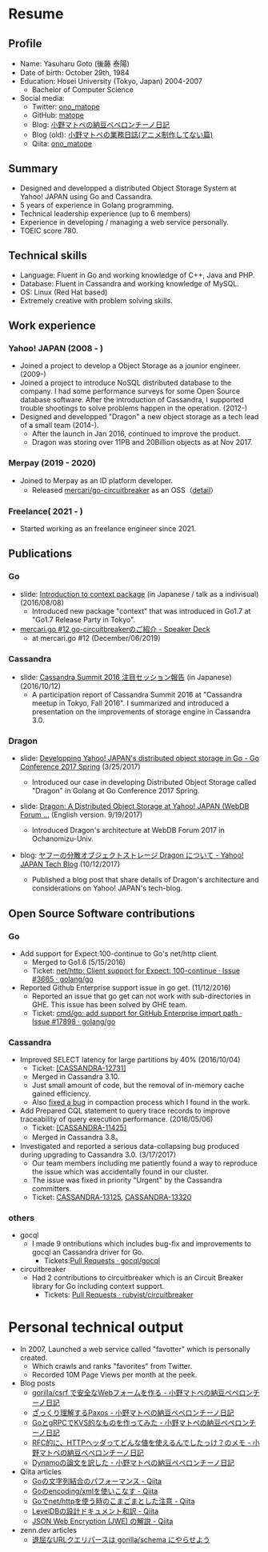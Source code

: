 # Resume

## Profile

- Name: Yasuharu Goto (後藤 泰陽)
- Date of birth: October 29th, 1984
- Education: Hosei University (Tokyo, Japan) 2004-2007
  - Bachelor of Computer Science
- Social media:
  - Twitter: [ono_matope](https://twitter.com/ono_matope)
  - GitHub: [matope](https://github.com/matope)
  - Blog: [小野マトペの納豆ペペロンチーノ日記](http://matope.hatenablog.com/)
  - Blog (old): [小野マトペの業務日誌\(アニメ制作してない篇\)](https://ono-matope.hatenadiary.jp/)
  - Qiita: [ono_matope](https://qiita.com/ono_matope)

## Summary

- Designed and developped a distributed Object Storage System at Yahoo! JAPAN using Go and Cassandra.
- 5 years of experience in Golang programming.
- Technical leadership experience (up to 6 members)
- Experience in developing / managing a web service personally.
- TOEIC score 780.

## Technical skills

- Language: Fluent in Go and working knowledge of C++, Java and PHP.
- Database: Fluent in Cassandra and working knowledge of MySQL.
- OS: Linux (Red Hat based)
- Extremely creative with problem solving skills.

## Work experience

### Yahoo! JAPAN (2008 - )

- Joined a project to develop a Object Storage as a jounior engineer. (2009-)
- Joined a project to introduce NoSQL distributed database to the company. I had some performance surveys for some Open Source database software. After the introduction of Cassandra, I supported trouble shootings to solve problems happen in the operation. (2012-)
- Designed and developped "Dragon" a new object storage as a tech lead of a small team (2014-).
    - After the launch in Jan 2016, continued to improve the product.
    - Dragon was storing over 11PB and 20Billion objects as at Nov 2017.

### Merpay (2019 - 2020)

- Joined to Merpay as an ID platform developer.
  - Released [mercari/go\-circuitbreaker](https://github.com/mercari/go-circuitbreaker) as an OSS（[detail](https://speakerdeck.com/matope/mercari-dot-go-number-12-go-circuitbreakerfalsegoshao-jie)）

### Freelance( 2021 - )

- Started working as an freelance engineer since 2021.

## Publications

### Go
- slide: [Introduction to context package](https://go-talks.appspot.com/github.com/matope/talks/2016/context/context.slide#1) (in Japanese / talk as a indivisual) (2016/08/08)
  - Introduced new package "context" that was introduced in Go1.7 at "Go1.7 Release Party in Tokyo".
- [mercari\.go \#12 go\-circuitbreakerのご紹介 \- Speaker Deck](https://speakerdeck.com/matope/mercari-dot-go-number-12-go-circuitbreakerfalsegoshao-jie)
  - at mercari.go #12 (December/06/2019)

### Cassandra

- slide: [Cassandra Summit 2016 注目セッション報告](https://www.slideshare.net/techblogyahoo/cassandra-summit-2016)  (in Japanese) (2016/10/12)
  - A participation report of Cassandra Summit 2016 at "Cassandra meetup in Tokyo, Fall 2016". I summarized and introduced a presentation on the improvements of storage engine in Cassandra 3.0.

### Dragon

- slide: [Developping Yahoo! JAPAN's distributed object storage in Go - Go Conference 2017 Spring](https://www.slideshare.net/techblogyahoo/go-go-conference-2017-spring) (3/25/2017)
  - Introduced our case in developing Distributed Object Storage called "Dragon" in Golang at Go Conference 2017 Spring. 

- slide: [Dragon: A Distributed Object Storage at Yahoo\! JAPAN \(WebDB Forum …](https://www.slideshare.net/techblogyahoo/dragon-a-distributed-object-storage-at-yahoo-japan-webdb-forum-2017-english-ver) (English version. 9/19/2017)
  - Introduced Dragon's architecture at WebDB Forum 2017 in Ochanomizu-Univ.
- blog: [ヤフーの分散オブジェクトストレージ Dragon について \- Yahoo\! JAPAN Tech Blog](https://techblog.yahoo.co.jp/architecture/dragon-object-storage-architecture/) (10/12/2017)
  - Published a blog post that share details of Dragon's architecture and considerations on Yahoo! JAPAN's tech-blog.

## Open Source Software contributions

### Go

- Add support for Expect:100-continue to Go's net/http client.
    - Merged to Go1.6 (5/15/2016)
    - Ticket: [net/http: Client support for Expect: 100\-continue · Issue \#3665 · golang/go](https://github.com/golang/go/issues/3665)
- Reported Github Enterprise support issue in go get. (11/12/2016)
    - Reported an issue that go get can not work with sub-directories in GHE. This issue has been solved by GHE team.
    - Ticket: [cmd/go: add support for GitHub Enterprise import path · Issue \#17898 · golang/go](https://github.com/golang/go/issues/17898)

### Cassandra

- Improved SELECT latency for large partitions by 40% (2016/10/04)
    - Ticket: [\[CASSANDRA\-12731\]](https://issues.apache.org/jira/browse/CASSANDRA-12731)
    - Merged in Cassandra 3.10.
    - Just small amount of code, but the removal of in-memory cache gained efficiency.
    - Also [fixed a bug](https://issues.apache.org/jira/browse/CASSANDRA-12717) in compaction process which I found in the work. 
- Add Prepared CQL statement to query trace records to improve traceability of query execution performance. (2016/05/06)
    - Ticket: [\[CASSANDRA\-11425\]](https://issues.apache.org/jira/browse/CASSANDRA-11425)
    - Merged in Cassandra 3.8。
- Investigated and reported a serious data-collapsing bug produced during upgrading to Cassandra 3.0. (3/17/2017)
    - Our team members including me patiently found a way to reproduce  the issue which was accidentally found in our cluster.
    - The issue was fixed  in priority "Urgent" by the Cassandra committers.
    - Ticket: [CASSANDRA\-13125](https://issues.apache.org/jira/browse/CASSANDRA-13125), [CASSANDRA\-13320](https://issues.apache.org/jira/browse/CASSANDRA-13320)

### others

- gocql
    - I made 9 ontributions which includes bug-fix and improvements to gocql an Cassandra driver for Go.
        - Tickets:[Pull Requests · gocql/gocql](https://github.com/gocql/gocql/pulls?utf8=%E2%9C%93&q=author%3Amatope)
- circuitbreaker
    - Had 2 contributions to circuitbreaker which is an Circuit Breaker library for Go including context support.
        - Tickets: [Pull Requests · rubyist/circuitbreaker](https://github.com/rubyist/circuitbreaker/pulls?q=is%3Apr+author%3Amatope+is%3Aclosed)


# Personal technical output

- In 2007, Launched a web service called "favotter" which is personally created. 
    - Which crawls and ranks "favorites" from Twitter.
    - Recorded 10M Page Views per month at the peek.
- Blog posts
    - [gorilla/csrf で安全なWebフォームを作る \- 小野マトペの納豆ペペロンチーノ日記](http://matope.hatenablog.com/entry/2019/06/05/144435)
    - [ざっくり理解するPaxos \- 小野マトペの納豆ペペロンチーノ日記](http://matope.hatenablog.com/entry/2018/05/13/204749)
    - [GoとgRPCでKVS的なものを作ってみた \- 小野マトペの納豆ペペロンチーノ日記](http://matope.hatenablog.com/entry/2016/01/05/003234)
    - [RFC的に、HTTPヘッダってどんな値を使えるんでしたっけ？のメモ \- 小野マトペの納豆ペペロンチーノ日記](http://matope.hatenablog.com/entry/2015/08/01/192412)
    - [Dynamoの論文を訳した \- 小野マトペの納豆ペペロンチーノ日記](http://matope.hatenablog.com/entry/2012/05/11/143638)
- Qiita articles
    - [Goの文字列結合のパフォーマンス \- Qiita](https://qiita.com/ono_matope/items/d5e70d8a9ff2b54d5c37)
    - [Goのencoding/xmlを使いこなす \- Qiita](https://qiita.com/ono_matope/items/70080cc33b75152c5c2a)
    - [Goでnet/httpを使う時のこまごまとした注意 \- Qiita](https://qiita.com/ono_matope/items/60e96c01b43c64ed1d18)
    - [LevelDBの設計ドキュメント和訳 \- Qiita](https://qiita.com/ono_matope/items/f4c248d926f854f9034d)
    - [JSON Web Encryption \(JWE\) の解説 \- Qiita](https://qiita.com/ono_matope/items/938a98fb111a297b68b9)
- zenn.dev articles
    - [退屈なURLクエリパースは gorilla/schema にやらせよう](https://zenn.dev/ono_matope/articles/b39f969cfa1754)

